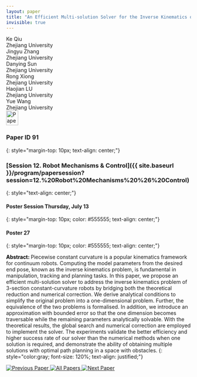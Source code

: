 ```yaml
---
layout: paper
title: "An Efficient Multi-solution Solver for the Inverse Kinematics of 3-Section Constant-Curvature Robots"
invisible: true
---
```

<div class="paper-authors">
<div class="paper-author-box">
    <div class="paper-author-name">Ke Qiu</div>
    <div class="paper-author-uni">Zhejiang University</div>
</div>
<div class="paper-author-box">
    <div class="paper-author-name">Jingyu Zhang</div>
    <div class="paper-author-uni">Zhejiang University</div>
</div>
<div class="paper-author-box">
    <div class="paper-author-name">Danying Sun</div>
    <div class="paper-author-uni">Zhejiang University</div>
</div>
<div class="paper-author-box">
    <div class="paper-author-name">Rong Xiong</div>
    <div class="paper-author-uni">Zhejiang University</div>
</div>
<div class="paper-author-box">
    <div class="paper-author-name">Haojian LU</div>
    <div class="paper-author-uni">Zhejiang University</div>
</div>
<div class="paper-author-box">
    <div class="paper-author-name">Yue Wang</div>
    <div class="paper-author-uni">Zhejiang University</div>
</div>

</div><div class="paper-pdf">
<div> <a href="http://www.roboticsproceedings.org/rss19/p091.pdf"><img src="{{ site.baseurl }}/images/paper_link.png" alt="Paper Website" width = "33"  height = "40"/></a> </div>
</div>

### Paper ID 91
{: style="margin-top: 10px; text-align: center;"}

### [Session 12. Robot Mechanisms & Control]({{ site.baseurl }}/program/papersession?session=12.%20Robot%20Mechanisms%20%26%20Control)
{: style="text-align: center;"}

#### Poster Session Thursday, July 13
{: style="margin-top: 10px; color: #555555; text-align: center;"}

#### Poster 27
{: style="margin-top: 10px; color: #555555; text-align: center;"}

<b style="color: black;">Abstract: </b>Piecewise constant curvature is a popular kinematics framework for continuum robots. Computing the model parameters from the desired end pose, known as the inverse kinematics problem, is fundamental in manipulation, tracking and planning tasks. In this paper, we propose an efficient multi-solution solver to address the inverse kinematics problem of 3-section constant-curvature robots by bridging both the theoretical reduction and numerical correction. We derive analytical conditions to simplify the original problem into a one-dimensional problem. Further, the equivalence of the two problems is formalised. In addition, we introduce an approximation with bounded error so that the one dimension becomes traversable while the remaining parameters analytically solvable. With the theoretical results, the global search and numerical correction are employed to implement the solver. The experiments validate the better efficiency and higher success rate of our solver than the numerical methods when one solution is required, and demonstrate the ability of obtaining multiple solutions with optimal path planning in a space with obstacles.
{: style="color:gray; font-size: 120%; text-align: justified;"}


<div class="paper-menu">
<a href="{{ site.baseurl }}/program/papers/090/"> <img src="{{ site.baseurl }}/images/previous_paper_icon.png" alt="Previous Paper" title="Previous Paper"/> </a>
<a href="{{ site.baseurl }}/program/papers"><img src="{{ site.baseurl }}/images/overview_icon.png" alt="All Papers" title="All Papers"/> </a>
<a href="{{ site.baseurl }}/program/papers/092/"> <img src="{{ site.baseurl }}/images/next_paper_icon.png" alt="Next Paper" title="Next Paper"/> </a>

</div>
